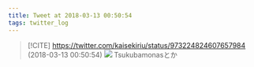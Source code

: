 ```yaml
---
title: Tweet at 2018-03-13 00:50:54
tags: twitter_log
---
```


> [!CITE] https://twitter.com/kaisekiriu/status/973224824607657984 (2018-03-13 00:50:54)
> ![](https://twitter.com/kaisekiriu/status/973224824607657984)
> Tsukubamonasとか
